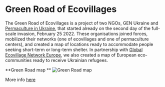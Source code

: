# Green Road of Ecovillages
The Green Road of Ecovillages is a project of two NGOs, GEN Ukraine and [Permaculture in Ukraine](https://permaculture.in.ua/index.php/en/), that started already on the second day of the full-scale invasion, February 25 2022. These organisations joined forces, mobilized their networks (one of ecovillages and one of permaculture centers), and created a map of locations ready to accommodate people seeking short-term or long-term shelter. In partnership with [Global Ecovillage Network Europe](https://genukraine.com.ua/index.php/en/), we also created a map of European eco-communities ready to receive Ukrainian refugees.

**Green Road map **
![Green Road map](https://genukraine.com.ua/images/GreenRoad/275051097_1133421597408220_7737392819890791864_n.png)

More info [here](https://genukraine.com.ua/index.php/en/gen-ukraine/our-projects/green-road-of-ecovillages)
